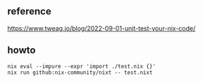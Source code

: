 ## reference
https://www.tweag.io/blog/2022-09-01-unit-test-your-nix-code/

## howto

    nix eval --impure --expr 'import ./test.nix {}'
    nix run github:nix-community/nixt -- test.nixt
